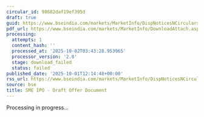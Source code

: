 ```yaml
---
circular_id: 98682daf19ef395d
draft: true
guid: https://www.bseindia.com/markets/MarketInfo/DispNoticesNCirculars.aspx?Noticeid={0547A85F-93CA-43E1-9735-B50686D0F4A3}&noticeno=20251001-40&dt=10/01/2025&icount=40&totcount=83&flag=0
pdf_url: https://www.bseindia.com/markets/MarketInfo/DownloadAttach.aspx?id=20251001-40&attachedId=
processing:
  attempts: 1
  content_hash: ''
  processed_at: '2025-10-02T03:43:28.953965'
  processor_version: '2.0'
  stage: download_failed
  status: failed
published_date: '2025-10-01T12:14:48+00:00'
rss_url: https://www.bseindia.com/markets/MarketInfo/DispNoticesNCirculars.aspx?Noticeid={0547A85F-93CA-43E1-9735-B50686D0F4A3}&noticeno=20251001-40&dt=10/01/2025&icount=40&totcount=83&flag=0
source: bse
title: SME IPO - Draft Offer Document
---
```


Processing in progress...